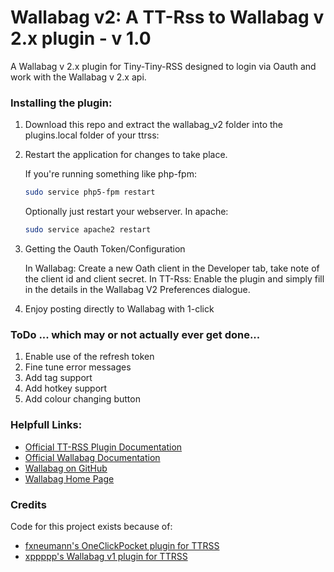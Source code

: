Wallabag v2: A TT-Rss to Wallabag v 2.x plugin - v 1.0
=====================

A Wallabag v 2.x plugin for Tiny-Tiny-RSS designed to login via Oauth and work with the Wallabag v 2.x api.

### Installing the plugin:

1. Download this repo and extract the wallabag_v2 folder into the plugins.local folder of your ttrss:  

2. Restart the application for changes to take place.  

	If you're running something like php-fpm:

	```bash
	sudo service php5-fpm restart
	```
     Optionally just restart your webserver. In apache:  
     
	```bash
	sudo service apache2 restart
	```

3. Getting the Oauth Token/Configuration

     In Wallabag: Create a new Oath client in the Developer tab, take note of the client id and client secret.
     In TT-Rss: Enable the plugin and simply fill in the details in the Wallabag V2 Preferences dialogue.

4. Enjoy posting directly to Wallabag with 1-click

### ToDo ... which may or not actually ever get done...

1. Enable use of the refresh token
2. Fine tune error messages
3. Add tag support
4. Add hotkey support
5. Add colour changing button

### Helpfull Links:

* [Official TT-RSS Plugin Documentation](https://tt-rss.org/gitlab/fox/tt-rss/wikis/Plugins)
* [Official Wallabag Documentation](http://doc.wallabag.org/en/v2/)
* [Wallabag on GitHub](https://github.com/wallabag/wallabag)
* [Wallabag Home Page](https://www.wallabag.org/)

### Credits

Code for this project exists because of:

* [fxneumann's OneClickPocket plugin for TTRSS](https://github.com/fxneumann/oneclickpocket)
* [xppppp's Wallabag v1 plugin for TTRSS](https://github.com/xppppp/ttrss-wallabag-plugin)
